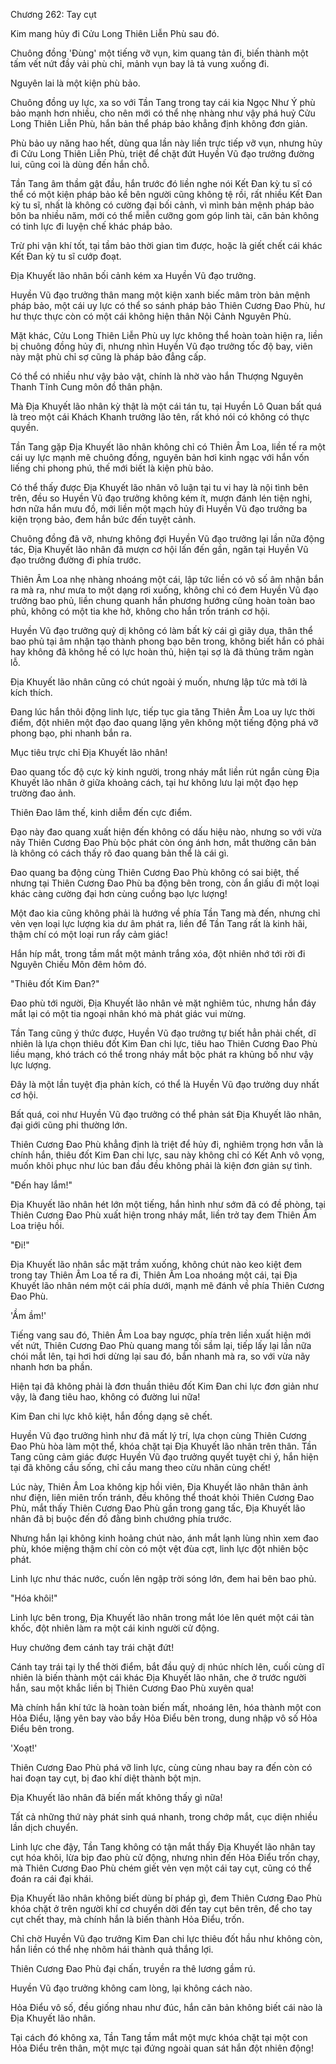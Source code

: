 




Chương 262: Tay cụt


Kim mang hủy đi Cửu Long Thiên Liễn Phù sau đó.

Chuông đồng 'Đùng' một tiếng vỡ vụn, kim quang tản đi, biến thành một tấm vết nứt đầy vải phù chỉ, mảnh vụn bay lả tả vung xuống đi.

Nguyên lai là một kiện phù bảo.

Chuông đồng uy lực, xa so với Tần Tang trong tay cái kia Ngọc Như Ý phù bảo mạnh hơn nhiều, cho nên mới có thể nhẹ nhàng như vậy phá huỷ Cửu Long Thiên Liễn Phù, hắn bản thể pháp bảo khẳng định không đơn giản.

Phù bảo uy năng hao hết, dùng qua lần này liền trực tiếp vỡ vụn, nhưng hủy đi Cửu Long Thiên Liễn Phù, triệt để chặt đứt Huyền Vũ đạo trưởng đường lui, cũng coi là dùng đến hắn chỗ.

Tần Tang âm thầm gật đầu, hắn trước đó liền nghe nói Kết Đan kỳ tu sĩ có thể có một kiện pháp bảo kề bên người cũng không tệ rồi, rất nhiều Kết Đan kỳ tu sĩ, nhất là không có cường đại bối cảnh, vì mình bản mệnh pháp bảo bôn ba nhiều năm, mới có thể miễn cưỡng gom góp linh tài, căn bản không có tinh lực đi luyện chế khác pháp bảo.

Trừ phi vận khí tốt, tại tầm bảo thời gian tìm được, hoặc là giết chết cái khác Kết Đan kỳ tu sĩ cướp đoạt.

Địa Khuyết lão nhân bối cảnh kém xa Huyền Vũ đạo trưởng.

Huyền Vũ đạo trưởng thân mang một kiện xanh biếc mâm tròn bản mệnh pháp bảo, một cái uy lực có thể so sánh pháp bảo Thiên Cương Đao Phù, hư hư thực thực còn có một cái không hiện thân Nội Cảnh Nguyên Phù.

Mặt khác, Cửu Long Thiên Liễn Phù uy lực không thể hoàn toàn hiện ra, liền bị chuông đồng hủy đi, nhưng nhìn Huyền Vũ đạo trưởng tốc độ bay, viên này mật phù chỉ sợ cũng là pháp bảo đẳng cấp.

Có thể có nhiều như vậy bảo vật, chính là nhờ vào hắn Thượng Nguyên Thanh Tĩnh Cung môn đồ thân phận.

Mà Địa Khuyết lão nhân kỳ thật là một cái tán tu, tại Huyền Lô Quan bất quá là treo một cái Khách Khanh trưởng lão tên, rất khó nói có không có thực quyền.

Tần Tang gặp Địa Khuyết lão nhân không chỉ có Thiên Âm Loa, liền tế ra một cái uy lực mạnh mẽ chuông đồng, nguyên bản hơi kinh ngạc với hắn vốn liếng chi phong phú, thế mới biết là kiện phù bảo.

Có thể thấy được Địa Khuyết lão nhân vô luận tại tu vi hay là nội tình bên trên, đều so Huyền Vũ đạo trưởng không kém ít, mượn đánh lén tiện nghi, hơn nữa hắn mưu đồ, mới liền một mạch hủy đi Huyền Vũ đạo trưởng ba kiện trọng bảo, đem hắn bức đến tuyệt cảnh.

Chuông đồng đã vỡ, nhưng không đợi Huyền Vũ đạo trưởng lại lần nữa động tác, Địa Khuyết lão nhân đã mượn cơ hội lấn đến gần, ngăn tại Huyền Vũ đạo trưởng đường đi phía trước.

Thiên Âm Loa nhẹ nhàng nhoáng một cái, lập tức liền có vô số âm nhận bắn ra mà ra, như mưa to một dạng rơi xuống, không chỉ có đem Huyền Vũ đạo trưởng bao phủ, liền chung quanh hắn phương hướng cũng hoàn toàn bao phủ, không có một tia khe hở, không cho hắn trốn tránh cơ hội.

Huyền Vũ đạo trưởng quỷ dị không có làm bất kỳ cái gì giãy dụa, thân thể bao phủ tại âm nhận tạo thành phong bạo bên trong, không biết hắn có phải hay không đã không hề có lực hoàn thủ, hiện tại sợ là đã thủng trăm ngàn lỗ.

Địa Khuyết lão nhân cũng có chút ngoài ý muốn, nhưng lập tức mà tới là kích thích.

Đang lúc hắn thôi động linh lực, tiếp tục gia tăng Thiên Âm Loa uy lực thời điểm, đột nhiên một đạo đao quang lặng yên không một tiếng động phá vỡ phong bạo, phi nhanh bắn ra.

Mục tiêu trực chỉ Địa Khuyết lão nhân!

Đao quang tốc độ cực kỳ kinh người, trong nháy mắt liền rút ngắn cùng Địa Khuyết lão nhân ở giữa khoảng cách, tại hư không lưu lại một đạo hẹp trường đao ảnh.

Thiên Đao lâm thế, kinh diễm đến cực điểm.

Đạo này đao quang xuất hiện đến không có dấu hiệu nào, nhưng so với vừa nãy Thiên Cương Đao Phù bộc phát còn óng ánh hơn, mắt thường căn bản là không có cách thấy rõ đao quang bản thể là cái gì.

Đao quang ba động cùng Thiên Cương Đao Phù không có sai biệt, thế nhưng tại Thiên Cương Đao Phù ba động bên trong, còn ẩn giấu đi một loại khác càng cường đại hơn cùng cuồng bạo lực lượng!

Một đao kia cũng không phải là hướng về phía Tần Tang mà đến, nhưng chỉ vẻn vẹn loại lực lượng kia dư âm phát ra, liền để Tần Tang rất là kinh hãi, thậm chí có một loại run rẩy cảm giác!

Hắn híp mắt, trong tầm mắt một mảnh trắng xóa, đột nhiên nhớ tới rời đi Nguyên Chiếu Môn đêm hôm đó.

"Thiêu đốt Kim Đan?"

Đao phù tới người, Địa Khuyết lão nhân vẻ mặt nghiêm túc, nhưng hắn đáy mắt lại có một tia ngoại nhân khó mà phát giác vui mừng.

Tần Tang cũng ý thức được, Huyền Vũ đạo trưởng tự biết hẳn phải chết, dĩ nhiên là lựa chọn thiêu đốt Kim Đan chi lực, tiêu hao Thiên Cương Đao Phù liều mạng, khó trách có thể trong nháy mắt bộc phát ra khủng bố như vậy lực lượng.

Đây là một lần tuyệt địa phản kích, có thể là Huyền Vũ đạo trưởng duy nhất cơ hội.

Bất quá, coi như Huyền Vũ đạo trưởng có thể phản sát Địa Khuyết lão nhân, đại giới cũng phi thường lớn.

Thiên Cương Đao Phù khẳng định là triệt để hủy đi, nghiêm trọng hơn vẫn là chính hắn, thiêu đốt Kim Đan chi lực, sau này không chỉ có Kết Anh vô vọng, muốn khôi phục như lúc ban đầu đều không phải là kiện đơn giản sự tình.

"Đến hay lắm!"

Địa Khuyết lão nhân hét lớn một tiếng, hắn hình như sớm đã có đề phòng, tại Thiên Cương Đao Phù xuất hiện trong nháy mắt, liền trở tay đem Thiên Âm Loa triệu hồi.

"Đi!"

Địa Khuyết lão nhân sắc mặt trầm xuống, không chút nào keo kiệt đem trong tay Thiên Âm Loa tế ra đi, Thiên Âm Loa nhoáng một cái, tại Địa Khuyết lão nhân ném một cái phía dưới, mạnh mẽ đánh về phía Thiên Cương Đao Phù.

'Ầm ầm!'

Tiếng vang sau đó, Thiên Âm Loa bay ngược, phía trên liền xuất hiện mới vết nứt, Thiên Cương Đao Phù quang mang tối sầm lại, tiếp lấy lại lần nữa chói mắt lên, tại hơi hơi dừng lại sau đó, bắn nhanh mà ra, so với vừa nãy nhanh hơn ba phần.

Hiện tại đã không phải là đơn thuần thiêu đốt Kim Đan chi lực đơn giản như vậy, là đang tiêu hao, không có đường lui nữa!

Kim Đan chi lực khô kiệt, hắn đồng dạng sẽ chết.

Huyền Vũ đạo trưởng hình như đã mất lý trí, lựa chọn cùng Thiên Cương Đao Phù hòa làm một thể, khóa chặt tại Địa Khuyết lão nhân trên thân. Tần Tang cũng cảm giác được Huyền Vũ đạo trưởng quyết tuyệt chi ý, hắn hiện tại đã không cầu sống, chỉ cầu mang theo cừu nhân cùng chết!

Lúc này, Thiên Âm Loa không kịp hồi viên, Địa Khuyết lão nhân thân ảnh như điện, liên miên trốn tránh, đều không thể thoát khỏi Thiên Cương Đao Phù, mắt thấy Thiên Cương Đao Phù gần trong gang tấc, Địa Khuyết lão nhân đã bị buộc đến đồ đằng bình chướng phía trước.

Nhưng hắn lại không kinh hoảng chút nào, ánh mắt lạnh lùng nhìn xem đao phù, khóe miệng thậm chí còn có một vệt đùa cợt, linh lực đột nhiên bộc phát.

Linh lực như thác nước, cuốn lên ngập trời sóng lớn, đem hai bên bao phủ.

"Hóa khôi!"

Linh lực bên trong, Địa Khuyết lão nhân trong mắt lóe lên quét một cái tàn khốc, đột nhiên làm ra một cái kinh người cử động.

Huy chưởng đem cánh tay trái chặt đứt!

Cánh tay trái tại ly thể thời điểm, bắt đầu quỷ dị nhúc nhích lên, cuối cùng dĩ nhiên là biến thành một cái khác Địa Khuyết lão nhân, che ở trước người hắn, sau một khắc liền bị Thiên Cương Đao Phù xuyên qua!

Mà chính hắn khí tức là hoàn toàn biến mất, nhoáng lên, hóa thành một con Hỏa Điểu, lặng yên bay vào bầy Hỏa Điểu bên trong, dung nhập vô số Hỏa Điểu bên trong.

'Xoạt!'

Thiên Cương Đao Phù phá vỡ linh lực, cùng cùng nhau bay ra đến còn có hai đoạn tay cụt, bị đao khí diệt thành bột mịn.

Địa Khuyết lão nhân đã biến mất không thấy gì nữa!

Tất cả những thứ này phát sinh quá nhanh, trong chớp mắt, cục diện nhiều lần dịch chuyển.

Linh lực che đậy, Tần Tang không có tận mắt thấy Địa Khuyết lão nhân tay cụt hóa khôi, lừa bịp đao phù cử động, nhưng nhìn đến Hỏa Điểu trốn chạy, mà Thiên Cương Đao Phù chém giết vẻn vẹn một cái tay cụt, cũng có thể đoán ra cái đại khái.

Địa Khuyết lão nhân không biết dùng bí pháp gì, đem Thiên Cương Đao Phù khóa chặt ở trên người khí cơ chuyển dời đến tay cụt bên trên, để cho tay cụt chết thay, mà chính hắn là biến thành Hỏa Điểu, trốn.

Chỉ chờ Huyền Vũ đạo trưởng Kim Đan chi lực thiêu đốt hầu như không còn, hắn liền có thể nhẹ nhõm hái thành quả thắng lợi.

Thiên Cương Đao Phù đại chấn, truyền ra thê lương gầm rú.

Huyền Vũ đạo trưởng không cam lòng, lại không cách nào.

Hỏa Điểu vô số, đều giống nhau như đúc, hắn căn bản không biết cái nào là Địa Khuyết lão nhân.

Tại cách đó không xa, Tần Tang tầm mắt một mực khóa chặt tại một con Hỏa Điểu trên thân, một mực tại đứng ngoài quan sát hắn đột nhiên động!




